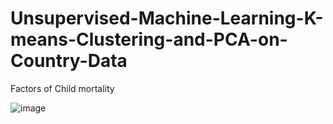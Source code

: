 # Unsupervised-Machine-Learning-K-means-Clustering-and-PCA-on-Country-Data

Factors of Child mortality

![image](https://user-images.githubusercontent.com/114693551/204890351-3946426e-d4c7-45ad-bde3-c9432860d41e.png)


